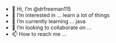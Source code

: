 - 👋 Hi, I’m @drfreeman115
- 👀 I’m interested in ... learn a lot of things
- 🌱 I’m currently learning ... java
- 💞️ I’m looking to collaborate on ...
- 📫 How to reach me ...
